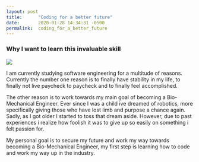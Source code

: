 ```yaml
---
layout: post
title:      "Coding for a better future"
date:       2020-01-28 14:34:31 -0500
permalink:  coding_for_a_better_future
---
```


### Why I want to learn this invaluable skill
![](https://i.imgur.com/k1n6waH.jpg?1)


I am currently studying software engineering for a multitude of reasons. Currently the number one reason is to finally have stability in my life, to finally not live paycheck to paycheck and to finally feel accomplished.

The other reason is to work towards my main goal of becoming a Bio-Mechanical Engineer. Ever since I was a child ive dreamed of robotics, more specifically giving those who have lost limb and purpose a chance again. Sadly, as I got older I started to toss that dream aside. However, due to past experiences i realize how foolish it was to give up so easily on something i felt passion for.

My personal goal is to secure my future and work my way towards becoming a Bio-Mechanical Engineer, my first step is learning how to code and work my way up in the industry.
